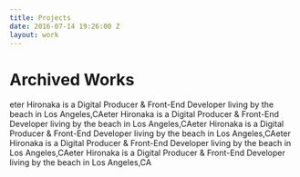 ```yaml
---
title: Projects
date: 2016-07-14 19:26:00 Z
layout: work
---
```


# Archived Works

eter Hironaka is a Digital Producer & Front-End Developer living by the beach in Los Angeles,CAeter Hironaka is a Digital Producer & Front-End Developer living by the beach in Los Angeles,CAeter Hironaka is a Digital Producer & Front-End Developer living by the beach in Los Angeles,CAeter Hironaka is a Digital Producer & Front-End Developer living by the beach in Los Angeles,CAeter Hironaka is a Digital Producer & Front-End Developer living by the beach in Los Angeles,CA